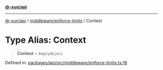 [**@-xun/api**](../../../README.md)

***

[@-xun/api](../../../README.md) / [middleware/enforce-limits](../README.md) / Context

# Type Alias: Context

> **Context** = `EmptyObject`

Defined in: [packages/api/src/middleware/enforce-limits.ts:16](https://github.com/Xunnamius/api-utils/blob/c09789cf368e76cc20c657b2a1b00afeebcaaa9d/packages/api/src/middleware/enforce-limits.ts#L16)

